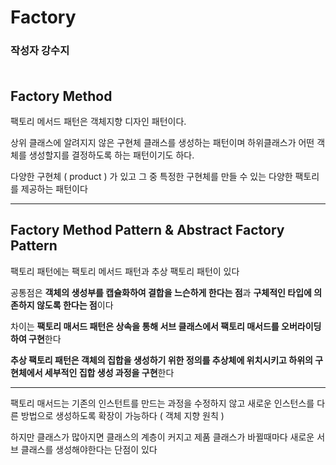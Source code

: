 # Factory

### **작성자 강수지** <br><br>

## Factory Method
 

팩토리 메서드 패턴은 객체지향 디자인 패턴이다. 

상위 클래스에 알려지지 않은 구현체 클래스를 생성하는 패턴이며 하위클래스가 어떤 객체를 생성할지를 결정하도록 하는 패턴이기도 하다.

다양한 구현체 ( product ) 가 있고 그 중 특정한 구현체를 만들 수 있는 다양한 팩토리를 제공하는 패턴이다

---

## Factory Method Pattern & Abstract Factory Pattern
 

팩토리 패턴에는 팩토리 메서드 패턴과 추상 팩토리 패턴이 있다

공통점은 **객체의 생성부를 캡슐화하여 결합을 느슨하게 한다는 점**과 **구체적인 타입에 의존하지 않도록 한다는 점**이다


차이는 **팩토리 매서드 패턴은 상속을 통해 서브 클래스에서 팩토리 매서드를 오버라이딩하여 구현**한다

**추상 팩토리 패턴은 객체의 집합을 생성하기 위한 정의를 추상체에 위치시키고 하위의 구현체에서 세부적인 집합 생성 과정을 구현**한다

---

팩토리 매서드는 기존의 인스턴트를 만드는 과정을 수정하지 않고 새로운 인스턴스를 다른 방법으로 생성하도록 확장이 가능하다 ( 객체 지향 원칙 )

하지만 클래스가 많아지면 클래스의 계층이 커지고 제품 클래스가 바뀔때마다 새로운 서브 클래스를 생성해야한다는 단점이 있다

